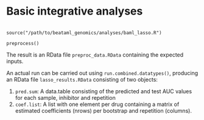# Basic integrative analyses

```

source("/path/to/beataml_genomics/analyses/baml_lasso.R")

preprocess()

```

The result is an RData file `preproc_data.RData` containing the expected inputs.

An actual run can be carried out using `run.combined.datatypes()`, producing an RData file `lasso_results.RData` consisting of two objects:

1. `pred.sum`: A data.table consisting of the predicted and test AUC values for each sample, inhibitor and repetition
2. `coef.list`: A list with one element per drug containing a matrix of estimated coefficients (nrows) per bootstrap and repetition (columns).

